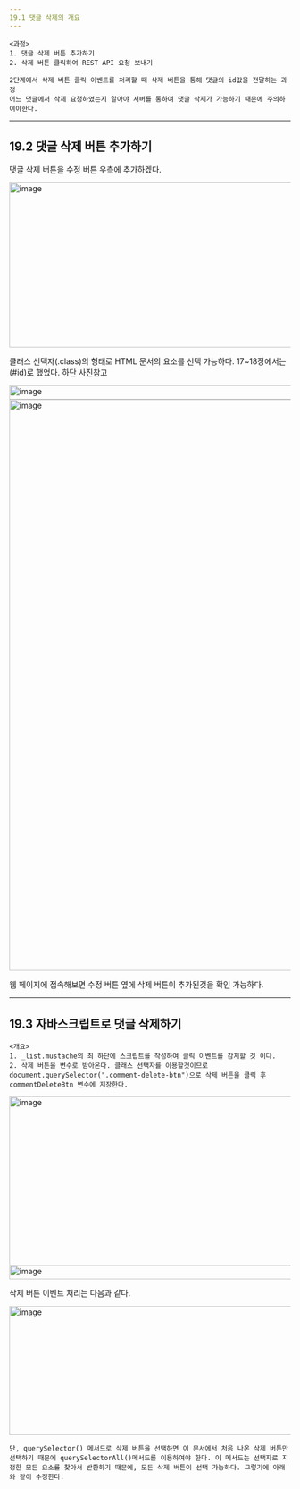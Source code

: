 ```yaml
---
19.1 댓글 삭제의 개요
---
```


```
<과정>
1. 댓글 삭제 버튼 추가하기
2. 삭제 버튼 클릭하여 REST API 요청 보내기

2단계에서 삭제 버튼 클릭 이벤트를 처리할 때 삭제 버튼을 통해 댓글의 id값을 전달하는 과정
어느 댓글에서 삭제 요청하였는지 알아야 서버를 통하여 댓글 삭제가 가능하기 때문에 주의하여야한다.
```

---
19.2 댓글 삭제 버튼 추가하기
---

댓글 삭제 버튼을 수정 버튼 우측에 추가하겠다.

<img width="731" height="295" alt="image" src="https://github.com/user-attachments/assets/e0a55bf9-40b5-465c-b766-50d5a3b7e56c" />

클래스 선택자(.class)의 형태로 HTML 문서의 요소를 선택 가능하다. 17~18장에서는 (#id)로 했었다. 하단 사진참고

<img width="522" height="25" alt="image" src="https://github.com/user-attachments/assets/7eac8a88-63af-4195-bdf9-8530d0535b23" />

<img width="854" height="1022" alt="image" src="https://github.com/user-attachments/assets/1a4178a7-afa0-464c-a4a5-6ea33a187831" />

웹 페이지에 접속해보면 수정 버튼 옆에 삭제 버튼이 추가된것을 확인 가능하다.

---
19.3 자바스크립트로 댓글 삭제하기
---

```
<개요>
1. _list.mustache의 최 하단에 스크립트를 작성하여 클릭 이벤트를 감지할 것 이다.
2. 삭제 버튼을 변수로 받아온다. 클래스 선택자를 이용할것이므로 document.querySelector(".comment-delete-btn")으로 삭제 버튼을 클릭 후 commentDeleteBtn 변수에 저장한다.
```

<img width="722" height="302" alt="image" src="https://github.com/user-attachments/assets/6c8ce9db-9fb6-424a-9f97-a61ae0e1dcc6" />

<img width="522" height="25" alt="image" src="https://github.com/user-attachments/assets/d8c190c5-b003-4884-b502-462f47fdcf58" />

삭제 버튼 이벤트 처리는 다음과 같다.

<img width="650" height="231" alt="image" src="https://github.com/user-attachments/assets/4e8703a0-ab72-492d-a1dd-d66a2ba05cb0" />

`
단, querySelector() 메서드로 삭제 버튼을 선택하면 이 문서에서 처음 나온 삭제 버튼만 선택하기 때문에 querySelectorAll()메서드를 이용하여야 한다. 이 메서드는 선택자로 지정한 모든 요소를 찾아서 반환하기 때문에, 모든 삭제 버튼이 선택 가능하다. 그렇기에 아래와 같이 수정한다.
`

